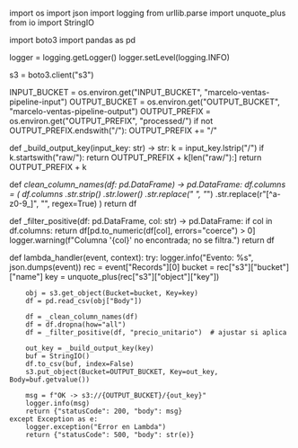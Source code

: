 import os
import json
import logging
from urllib.parse import unquote_plus
from io import StringIO

import boto3
import pandas as pd

logger = logging.getLogger()
logger.setLevel(logging.INFO)

s3 = boto3.client("s3")

INPUT_BUCKET  = os.environ.get("INPUT_BUCKET",  "marcelo-ventas-pipeline-input")
OUTPUT_BUCKET = os.environ.get("OUTPUT_BUCKET", "marcelo-ventas-pipeline-output")
OUTPUT_PREFIX = os.environ.get("OUTPUT_PREFIX", "processed/")
if not OUTPUT_PREFIX.endswith("/"):
    OUTPUT_PREFIX += "/"

def _build_output_key(input_key: str) -> str:
    k = input_key.lstrip("/")
    if k.startswith("raw/"):
        return OUTPUT_PREFIX + k[len("raw/"):]
    return OUTPUT_PREFIX + k

def _clean_column_names(df: pd.DataFrame) -> pd.DataFrame:
    df.columns = (
        df.columns
        .str.strip()
        .str.lower()
        .str.replace(" ", "_")
        .str.replace(r"[^a-z0-9_]", "", regex=True)
    )
    return df

def _filter_positive(df: pd.DataFrame, col: str) -> pd.DataFrame:
    if col in df.columns:
        return df[pd.to_numeric(df[col], errors="coerce") > 0]
    logger.warning(f"Columna '{col}' no encontrada; no se filtra.")
    return df

def lambda_handler(event, context):
    try:
        logger.info("Evento: %s", json.dumps(event))
        rec = event["Records"][0]
        bucket = rec["s3"]["bucket"]["name"]
        key    = unquote_plus(rec["s3"]["object"]["key"])

        obj = s3.get_object(Bucket=bucket, Key=key)
        df = pd.read_csv(obj["Body"])

        df = _clean_column_names(df)
        df = df.dropna(how="all")
        df = _filter_positive(df, "precio_unitario")  # ajustar si aplica

        out_key = _build_output_key(key)
        buf = StringIO()
        df.to_csv(buf, index=False)
        s3.put_object(Bucket=OUTPUT_BUCKET, Key=out_key, Body=buf.getvalue())

        msg = f"OK -> s3://{OUTPUT_BUCKET}/{out_key}"
        logger.info(msg)
        return {"statusCode": 200, "body": msg}
    except Exception as e:
        logger.exception("Error en Lambda")
        return {"statusCode": 500, "body": str(e)}
